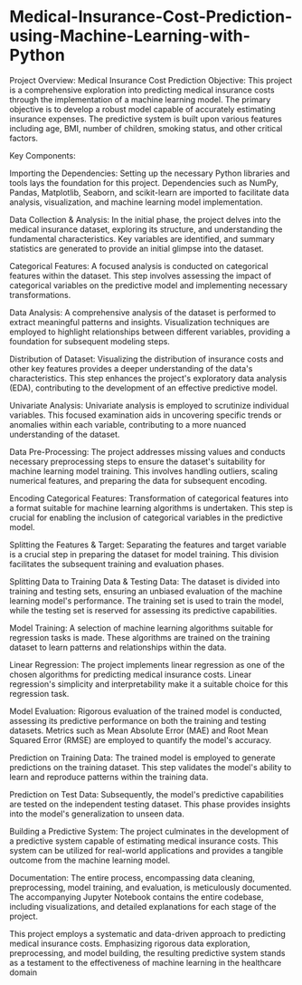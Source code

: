 # Medical-Insurance-Cost-Prediction-using-Machine-Learning-with-Python
Project Overview: Medical Insurance Cost Prediction
Objective:
This project is a comprehensive exploration into predicting medical insurance costs through the implementation of a machine learning model. The primary objective is to develop a robust model capable of accurately estimating insurance expenses. The predictive system is built upon various features including age, BMI, number of children, smoking status, and other critical factors.

Key Components:

Importing the Dependencies:
Setting up the necessary Python libraries and tools lays the foundation for this project. Dependencies such as NumPy, Pandas, Matplotlib, Seaborn, and scikit-learn are imported to facilitate data analysis, visualization, and machine learning model implementation.

Data Collection & Analysis:
In the initial phase, the project delves into the medical insurance dataset, exploring its structure, and understanding the fundamental characteristics. Key variables are identified, and summary statistics are generated to provide an initial glimpse into the dataset.

Categorical Features:
A focused analysis is conducted on categorical features within the dataset. This step involves assessing the impact of categorical variables on the predictive model and implementing necessary transformations.

Data Analysis:
A comprehensive analysis of the dataset is performed to extract meaningful patterns and insights. Visualization techniques are employed to highlight relationships between different variables, providing a foundation for subsequent modeling steps.

Distribution of Dataset:
Visualizing the distribution of insurance costs and other key features provides a deeper understanding of the data's characteristics. This step enhances the project's exploratory data analysis (EDA), contributing to the development of an effective predictive model.

Univariate Analysis:
Univariate analysis is employed to scrutinize individual variables. This focused examination aids in uncovering specific trends or anomalies within each variable, contributing to a more nuanced understanding of the dataset.

Data Pre-Processing:
The project addresses missing values and conducts necessary preprocessing steps to ensure the dataset's suitability for machine learning model training. This involves handling outliers, scaling numerical features, and preparing the data for subsequent encoding.

Encoding Categorical Features:
Transformation of categorical features into a format suitable for machine learning algorithms is undertaken. This step is crucial for enabling the inclusion of categorical variables in the predictive model.

Splitting the Features & Target:
Separating the features and target variable is a crucial step in preparing the dataset for model training. This division facilitates the subsequent training and evaluation phases.

Splitting Data to Training Data & Testing Data:
The dataset is divided into training and testing sets, ensuring an unbiased evaluation of the machine learning model's performance. The training set is used to train the model, while the testing set is reserved for assessing its predictive capabilities.

Model Training:
A selection of machine learning algorithms suitable for regression tasks is made. These algorithms are trained on the training dataset to learn patterns and relationships within the data.

Linear Regression:
The project implements linear regression as one of the chosen algorithms for predicting medical insurance costs. Linear regression's simplicity and interpretability make it a suitable choice for this regression task.

Model Evaluation:
Rigorous evaluation of the trained model is conducted, assessing its predictive performance on both the training and testing datasets. Metrics such as Mean Absolute Error (MAE) and Root Mean Squared Error (RMSE) are employed to quantify the model's accuracy.

Prediction on Training Data:
The trained model is employed to generate predictions on the training dataset. This step validates the model's ability to learn and reproduce patterns within the training data.

Prediction on Test Data:
Subsequently, the model's predictive capabilities are tested on the independent testing dataset. This phase provides insights into the model's generalization to unseen data.

Building a Predictive System:
The project culminates in the development of a predictive system capable of estimating medical insurance costs. This system can be utilized for real-world applications and provides a tangible outcome from the machine learning model.

Documentation:
The entire process, encompassing data cleaning, preprocessing, model training, and evaluation, is meticulously documented. The accompanying Jupyter Notebook contains the entire codebase, including visualizations, and detailed explanations for each stage of the project.

This project employs a systematic and data-driven approach to predicting medical insurance costs. Emphasizing rigorous data exploration, preprocessing, and model building, the resulting predictive system stands as a testament to the effectiveness of machine learning in the healthcare domain
